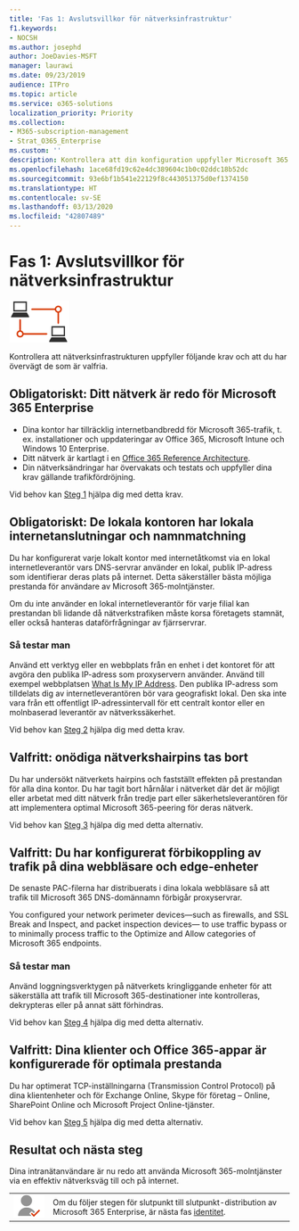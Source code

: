 ```yaml
---
title: 'Fas 1: Avslutsvillkor för nätverksinfrastruktur'
f1.keywords:
- NOCSH
ms.author: josephd
author: JoeDavies-MSFT
manager: laurawi
ms.date: 09/23/2019
audience: ITPro
ms.topic: article
ms.service: o365-solutions
localization_priority: Priority
ms.collection:
- M365-subscription-management
- Strat_O365_Enterprise
ms.custom: ''
description: Kontrollera att din konfiguration uppfyller Microsoft 365 Enterprise-villkoren för nätverksinfrastruktur.
ms.openlocfilehash: 1ace68fd19c62e4dc389604c1b0c02ddc18b52dc
ms.sourcegitcommit: 93e6bf1b541e22129f8c443051375d0ef1374150
ms.translationtype: HT
ms.contentlocale: sv-SE
ms.lasthandoff: 03/13/2020
ms.locfileid: "42807489"
---
```

# <a name="phase-1-networking-infrastructure-exit-criteria"></a>Fas 1: Avslutsvillkor för nätverksinfrastruktur

![Fas 1 – nätverk](../media/deploy-foundation-infrastructure/networking_icon-small.png)

Kontrollera att nätverksinfrastrukturen uppfyller följande krav och att du har övervägt de som är valfria.

<a name="crit-networking-step1"></a>
## <a name="required-your-network-is-ready-for-microsoft-365-enterprise"></a>Obligatoriskt: Ditt nätverk är redo för Microsoft 365 Enterprise

- Dina kontor har tillräcklig internetbandbredd för Microsoft 365-trafik, t. ex. installationer och uppdateringar av Office 365, Microsoft Intune och Windows 10 Enterprise.
- Ditt nätverk är kartlagt i en [Office 365 Reference Architecture](https://docs.microsoft.com/office365/enterprise/office-365-network-connectivity-principles#BKMK_P2).
- Din nätverksändringar har övervakats och testats och uppfyller dina krav gällande trafikfördröjning.

Vid behov kan [Steg 1](networking-provide-bandwidth-cloud-services.md) hjälpa dig med detta krav.

<a name="crit-networking-step2"></a>
## <a name="required-your-local-offices-have-local-internet-connections-and-name-resolution"></a>Obligatoriskt: De lokala kontoren har lokala internetanslutningar och namnmatchning

Du har konfigurerat varje lokalt kontor med internetåtkomst via en lokal internetleverantör vars DNS-servrar använder en lokal, publik IP-adress som identifierar deras plats på internet. Detta säkerställer bästa möjliga prestanda för användare av Microsoft 365-molntjänster.

Om du inte använder en lokal internetleverantör för varje filial kan prestandan bli lidande då nätverkstrafiken måste korsa företagets stamnät, eller också hanteras dataförfrågningar av fjärrservrar.

### <a name="how-to-test"></a>Så testar man
Använd ett verktyg eller en webbplats från en enhet i det kontoret för att avgöra den publika IP-adress som proxyservern använder. Använd till exempel webbplatsen [What Is My IP Address](https://www.whatismypublicip.com/). Den publika IP-adress som tilldelats dig av internetleverantören bör vara geografiskt lokal. Den ska inte vara från ett offentligt IP-adressintervall för ett centralt kontor eller en molnbaserad leverantör av nätverkssäkerhet.

Vid behov kan [Steg 2](networking-dns-resolution-same-location.md) hjälpa dig med detta krav.

<a name="crit-networking-step3"></a>
## <a name="optional-unnecessary-network-hairpins-are-removed"></a>Valfritt: onödiga nätverkshairpins tas bort

Du har undersökt nätverkets hairpins och fastställt effekten på prestandan för alla dina kontor. Du har tagit bort hårnålar i nätverket där det är möjligt eller arbetat med ditt nätverk från tredje part eller säkerhetsleverantören för att implementera optimal Microsoft 365-peering för deras nätverk.

Vid behov kan [Steg 3](networking-avoid-network-hairpins.md) hjälpa dig med detta alternativ.


<a name="crit-networking-step4"></a>
## <a name="optional-you-have-configured-traffic-bypass-on-your-internet-browsers-and-edge-devices"></a>Valfritt: Du har konfigurerat förbikoppling av trafik på dina webbläsare och edge-enheter

De senaste PAC-filerna har distribuerats i dina lokala webbläsare så att trafik till Microsoft 365 DNS-domännamn förbigår proxyservrar.

You configured your network perimeter devices—such as firewalls, and SSL Break and Inspect, and packet inspection devices— to use traffic bypass or to minimally process traffic to the Optimize and Allow categories of Microsoft 365 endpoints.


### <a name="how-to-test"></a>Så testar man

Använd loggningsverktygen på nätverkets kringliggande enheter för att säkerställa att trafik till Microsoft 365-destinationer inte kontrolleras, dekrypteras eller på annat sätt förhindras.

Vid behov kan [Steg 4](networking-configure-proxies-firewalls.md) hjälpa dig med detta alternativ.


<a name="crit-networking-step5"></a>
## <a name="optional-your-clients-and-office-365-applications-are-configured-for-optimal-performance"></a>Valfritt: Dina klienter och Office 365-appar är konfigurerade för optimala prestanda

Du har optimerat TCP-inställningarna (Transmission Control Protocol) på dina klientenheter och för Exchange Online, Skype för företag – Online, SharePoint Online och Microsoft Project Online-tjänster.

Vid behov kan [Steg 5](networking-optimize-tcp-performance.md) hjälpa dig med detta alternativ.

## <a name="results-and-next-steps"></a>Resultat och nästa steg

Dina intranätanvändare är nu redo att använda Microsoft 365-molntjänster via en effektiv nätverksväg till och på internet.

|||
|:-------|:-----|
|![Fas 2 – Identitet](../media/deploy-foundation-infrastructure/identity_icon-small.png)| Om du följer stegen för slutpunkt till slutpunkt-distribution av Microsoft 365 Enterprise, är nästa fas [identitet](identity-infrastructure.md). |
